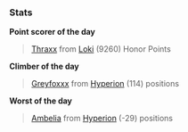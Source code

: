 

### Stats

**Point scorer of the day**
>[Thraxx](/#/character/Loki/487828) from [Loki](/#/ranking/Loki)  (9260) Honor Points


**Climber of the day**
>[Greyfoxxx](/#/character/Hyperion/439066) from [Hyperion](/#/ranking/Hyperion)  (114) positions


**Worst of the day**
>[Ambelia](/#/character/Hyperion/107423) from [Hyperion](/#/ranking/Hyperion)  (-29) positions


